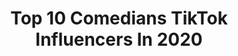 ---
title: Top 10 Comedians TikTok Influencers In 2020
description: >-
  Find top comedians TikTok influencers in 2020. Most popular hashtags: #baby #makemomsmile #quarantine #love.
platform: TikTok
profiles:
  - username: "kevinjamesofficial"
    fullname: >-
      Kevin James
    location: "United States"
    followers: 936616
    engagement: 1348
    commentsToLikes: 0.014467
    id: ck8qkrmgyikvf0j78910agtqz
    verified: true
    hashtags: "#food, #misreadwaves, #cinnabon, #starwars"
  - username: "larryventurino"
    fullname: >-
      LarryVenturino
    location: "United States"
    followers: 75595
    engagement: 2619
    commentsToLikes: 0.109816
    id: ck8s75e0dnpvw0j78za6u4j18
    verified: false
    hashtags: "#vegetables, #dressup, #findyoursexy, #scary"
  - username: "joebalan_greenpanda"
    fullname: >-
      💚Joe Balan🐼
    location: "United States"
    followers: 333005
    engagement: 2038
    commentsToLikes: 0.044139
    id: ck8z2hbt45c3u0j7896p2nd5s
    verified: true
    hashtags: "#zonuts, #money, #makemomsmile, #billie"
  - username: "stonymarvels1"
    fullname: >-
      Antonio Martin Willi
    location: "United States"
    followers: 25155
    engagement: 1790
    commentsToLikes: 0.050419
    id: ckaclz4edhmos0i785hvia67q
    verified: false
    hashtags: "#inthecrowd, #hipoldpeople, #encouraging, #tiktoktravel"
  - username: "dankassdaniel"
    fullname: >-
      Daniel Spencer
    location: "United States"
    followers: 1316777
    engagement: 2536
    commentsToLikes: 0.015770
    id: ck8z5ynqxjx0l0j78spiuf9vw
    verified: false
    hashtags: "#gonnabefriends, #metgala, #leavingmybody, #dance"
  - username: "iitts.aleee"
    fullname: >-
      Alejandra 💜
    location: "Spain"
    followers: 557889
    engagement: 2449
    commentsToLikes: 0.016181
    id: ck8saajqi1auk0j78z0e6fqaw
    verified: false
    hashtags: "#jajas, #jajaja, #loserschallenge, #netflix"
  - username: "nathanhurdcomedy"
    fullname: >-
      Nathan Hurd
    location: "United States"
    followers: 226112
    engagement: 1796
    commentsToLikes: 0.038378
    id: ck9e0flve5u4m0j78hflwv6xu
    verified: false
    hashtags: "#littlethings, #skateboarding, #lovemom, #youareawesome"
  - username: "funnyfresh561"
    fullname: >-
      Fresh561
    location: "United States"
    followers: 167696
    engagement: 1716
    commentsToLikes: 0.029768
    id: ck8hrch73871t0j78hatkrslv
    verified: false
    hashtags: "#cute, #may4th, #society, #brithday"
  - username: "arpitmehrotra1"
    fullname: >-
      Arpit Mehrotra
    location: "India"
    followers: 15593
    engagement: 2863
    commentsToLikes: 0.348067
    id: ck9ntu81bk45h0j78lzluufng
    verified: false
    hashtags: "#washyourhands, #cookathome, #becharapati, #champibeats"
  - username: "timmycool66"
    fullname: >-
      Tuqeer Khan
    location: "Pakistan"
    followers: 12264
    engagement: 2842
    commentsToLikes: 0.248365
    id: ck9fqbe8nbdw50j78d5ezulpa
    verified: false
    hashtags: "#timmy, #treanding, #tiktokpakistan, #allah"
---